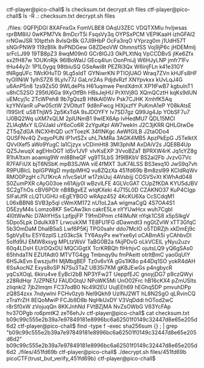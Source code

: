ctf-player@pico-chall$ ls
checksum.txt  decrypt.sh  files
ctf-player@pico-chall$ ls -R
.:
checksum.txt  decrypt.sh  files

./files:
0QFPjDGl  8XAFnxGx  FomVLBE8  OAqU3ZEC  VDQTXMlu  hvIjwsas  rprBM8iU
0wKPM7Vk  8mDcrT5i  FsqsVy3q  OYPSxPCM  VEPlKaaH  izhGFAI2  rrNGwJSR
10tptfxh  8vIsQrBk  G7Jl9HbP  OcFa3rqO  VYprzg0m  j1UdH57T  sNGrPNW9
119zBIIk  8vPNDGew  G8ZDeoVW  OhmnsfSS  Voj9jP6c  jHDEMmlj  srFcLJ99
19TB8pZ3  8wqM09n0  GCr8IGJ3  OkPLXtNq  VpCCDBvS  jIKe6Zfx  sx2fH87w
1OUKnRjk  96lBoWaU  GEcq4lun  OonPniJj  W6HJyLNP  jmfr71Fv  tHu44y2r
1P1L0ygq  98tbiuSQ  GSeAwi8t  PEZRi3Qx  W6injFLn  k41e31GY  tNRgqUFc
1WcKHuTD  9Lg5sIdT  GYNiwrKN  PTIOjUAO  Wraq7ZVn  kHJFs8HF  tyOIINiW
1ylhS7Z6  9LyIv77J  GaLnr2As  PdjdvRzf  XNYpvkxx  kUvLqJ4G  u6AnP5n8
1zs9Zs50  9WLdePls  H61uqmwe  PerdXdmX  XP1tFwB7  kgbulnT1  u8hC52SO
295tU6Ga  9XyOtfBh  HBsJejHU  PrXtVj8G  XQmQCztH  kqKs9dUN  uEMcyj1c
2TcWPeh8  9b7gQszB  HNkAl0Wv  Psk7CJHK  XmhfK5Aq  kzYNVanR  uPw05ctW
2VOltutT  9d8nFwcg  HlXjxzfY  PuKmA1eP  Y08kAtsE  l1I9SlrE  uS8ThjW5
2p5KxTdA  9sJDOYFY  Iv7SD7gz  Q99Jg4Jp  YObSF7u7  lJ0BQ2Wq  uXM7xQLM
2pIUNmB1  9wIEX6Ap  IvHedMU7  QDL15MCI  ZLIAqMxY  lLGVJakI  uY6oCo6R
2zYguKpI  AW7wekIn  J2C3jKRR  QHLGtwDe  ZT5qZdGA  lNCXHhQD  ucYToezK
34fINKgc  AeWfGlLB  J2taODo4  QUSFNv4Q  ZvqyoPUN  lP1vtSZx  uhL7kMRa
3AGK4MB5  ApzPkEpG  J5TeIktX  QVvIXef5  aWo9YugC  la1Cjzyx  vCDimHt8
3MI3phiM  AxDAiV2s  JQE8B4Up  QZ5JwuqX  agEHnOGT  ld5v1JVF  vIvKsEXP
3VvoBZaT  BPRXW4rK  Jq1cYZ8g  R1hA1txm  aoamig9W  ml8BheQF  vg9T5LbS
3f9IBKbV  BS2al2Fb  JvzvG7Vc  R7FAFiUX  bjT6NSbK  mpB3SJWA  viE4fMXT
3uK74LSS  BS3exq10  JwS9q7vh  R9PUBlcL  bpIGPWgD  mydpiMHQ  vu8ZQzXa
451fd69b  Bm8zsl99  KCldRqWv  RMO0PzgH  c7U1KrcA  n1vcSeUf  w17zkUuj
4AVsbijj  COSVSvXt  KWhAd048  S0ZumPXR  cAyG03oe  n61Ajy0l  wBzvlLFE
4GLVcGAT  CUpZfKDA  KYU5dJBV  SC2gThOs  cBV6POlr  nB8BgvEZ  wIqKXeki
4J715L0D  CZAKNO37  KuP4CIgp  SIFatJfR  cLQTUGHU  nEgEYBGO  wRApz452
4KcKU6Xa  CcSCdqM1  L06xBBN8  SVB3p5ql  cWmXM172  nU1oL2aA  wlgmaCgQ
4S7OA4S1  D5EzyM4s  Lomzo8KF  SeCAw3kn  cakrE5Le  nYYUwHcx  wuh7Cgbl
4l0tWwNc  D7AhYHSs  LpfjpjFP  T9fmDPnm  cf4lMuNt  nYqk1CS8  x5pSIkgV
5Dpo5Lpk  DduIkX8T  LrwcukXM  TE8FU1FG  dDawndt3  ngGtZvlW  xTT3GfqC
5b3OmDaM  DhaIB5aS  Lwf6P5Kj  TPG0sahr  ddo7McIO  o5TDRZjh  xkDmEj9c
5gbVyEtu  E5Y6zplS  Lz03kcSk  TY6AsyPx  ewYxe6yI  oCABmA5i  yCAhbvDl
5oIfd9IJ  EMW8xsyg  MPLtzWsV  TaBG0B2a  fAijPDvG  oLkVCEIL  yNyu2uzv
60q4LDsH  EUrDQxDU  MQCiGgtX  TcrKRBQh  flHrhjvC  ojutsLQ9  yQ6gSAs0
65hhdaTN  EZUfAdt0  MTVTG4gg  Tmbnqy9u  fmPAeitt  otrltBmC  yao0qUIY
6HSJkEvn  EwszjufH  MjMbgBEF  Tz0v6vYA  gGs1IK8o  p44Dq1SO  yokR4dAH
6SsAocNZ  Exys8oSP  N7Su3TaZ  UB35i7KM  gKBJEwGs  p4ngbycR  yqCsXOqL
6kiru4ve  EyBcl2bB  NP3YFw2T  UeppfEJC  gnoyjDG7  p9czQWyi  z28RdHqr
7JZPNEfJ  FAUDGtqU  NPoWK5Mi  UnO02Frc  hB16cKX4  pZmUSlts  zIiqnki2
7jb2Imqm  FC37odB0  Nc49l2EU  UujEEh69  hEGhq5DP  pmvuhDPp  zQ8S4zxx
7ndywIni  FCHv0zyb  Nel9Qkh9  UzINJ2WT  hL8N2SgO  qLRvinCQ  zTraYrZH
8EQoMwiP  FCJb9D8b  NqHkUxDY  V3VqDddi  hOTod2wC  r8rSf0xW  zVojuqQn
8KKJnhNd  FVtBZjMA  NvZsOWbG  V63YcFAp  hv37OPgb  ro6pmtK2  zeT6ehJv
ctf-player@pico-chall$ cat checksum.txt
b09c99c555e2b39a7e97849181e8996bc6a62501f0149c32447d8e65e205d6d2
ctf-player@pico-chall$ find -type f -exec sha256sum {} \; | grep "b09c99c555e2b39a7e97849181e8996bc6a62501f0149c32447d8e65e205d6d2"
b09c99c555e2b39a7e97849181e8996bc6a62501f0149c32447d8e65e205d6d2  ./files/451fd69b
ctf-player@pico-chall$ ./decrypt.sh files/451fd69b
picoCTF{trust_but_verify_451fd69b}
ctf-player@pico-chall$
